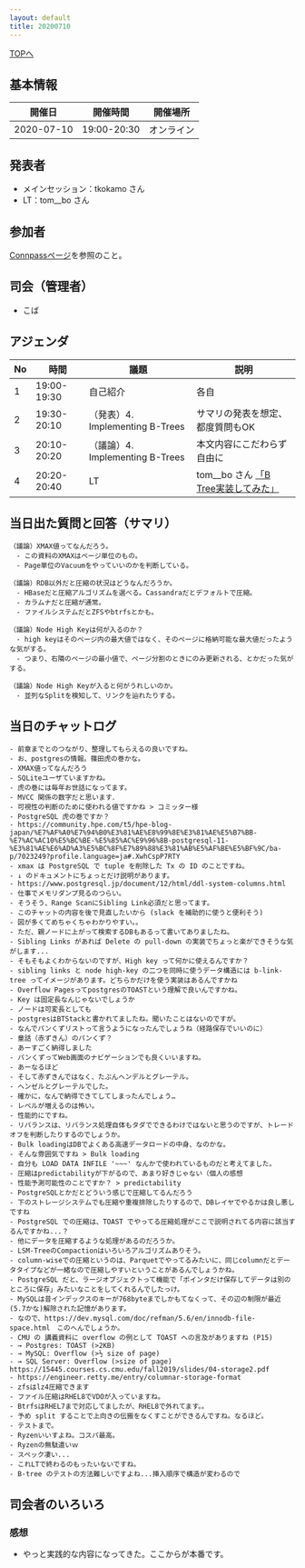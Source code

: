 ```yaml
---
layout: default
title: 20200710
---
```

[TOPへ](/group-tokyo/)

## 基本情報

|開催日|開催時間|開催場所|
|---|---|---|
|2020-07-10|19:00-20:30|オンライン|

## 発表者
- メインセッション：tkokamo さん
- LT：tom__bo さん

## 参加者
[Connpassページ](https://databaseinternals.connpass.com/event/177241/)を参照のこと。

## 司会（管理者）
- こば

## アジェンダ

|No|時間|議題|説明|
|---|---|---|---|
|1|19:00-19:30|自己紹介|各自|
|2|19:30-20:10|（発表）4. Implementing B-Trees|サマリの発表を想定、都度質問もOK|
|3|20:10-20:20|（議論）4. Implementing B-Trees|本文内容にこだわらず自由に|
|4|20:20-20:40|LT |tom__bo さん [「B Tree実装してみた」](https://speakerdeck.com/tombo/b-trees)|


## 当日出た質問と回答（サマリ）

```
（議論）XMAX値ってなんだろう。
　- この資料のXMAXはページ単位のもの。
　- Page単位のVacuumをやっていいのかを判断している。

（議論）RDB以外だと圧縮の状況はどうなんだろうか。
　- HBaseだと圧縮アルゴリズムを選べる。Cassandraだとデフォルトで圧縮。
　- カラムナだと圧縮が通常。
　- ファイルシステムだとZFSやbtrfsとかも。

（議論）Node High Keyは何が入るのか？
　- high keyはそのページ内の最大値ではなく、そのページに格納可能な最大値だったような気がする。
　- つまり、右隣のページの最小値で、ページ分割のときにのみ更新される、とかだった気がする。

（議論）Node High Keyが入ると何がうれしいのか。
　- 並列なSplitを検知して、リンクを辿れたりする。

```



## 当日のチャットログ

```
- 前章までとのつながり、整理してもらえるの良いですね。
- お、postgresの情報。篠田虎の巻かな。
- XMAX値ってなんだろう
- SQLiteユーザていますかね。
- 虎の巻には毎年お世話になってます。
- MVCC 関係の数字だと思います．
- 可視性の判断のために使われる値ですかね > コミッター様
- PostgreSQL 虎の巻ですか？
- https://community.hpe.com/t5/hpe-blog-japan/%E7%AF%A0%E7%94%B0%E3%81%AE%E8%99%8E%E3%81%AE%E5%B7%BB-%E7%AC%AC10%E5%BC%BE-%E5%85%AC%E9%96%8B-postgresql-11-%E3%81%AE%E6%AD%A3%E5%BC%8F%E7%89%88%E3%81%AB%E5%AF%BE%E5%BF%9C/ba-p/7023249?profile.language=ja#.XwhCspP7RTY
- xmax は PostgreSQL で tuple を削除した Tx の ID のことですね。
- ↓ のドキュメントにちょっとだけ説明があります。
- https://www.postgresql.jp/document/12/html/ddl-system-columns.html
- 仕事でメモリダンプ見るのつらい。
- そうそう、Range ScanにSibling Link必須だと思ってます。
- このチャットの内容を後で見直したいから (slack を補助的に使うと便利そう)
- 図が多くてめちゃくちゃわかりやすい。。
- ただ、親ノードに上がって検索するDBもあるって書いてありましたね。
- Sibling Links があれば Delete の pull-down の実装でちょっと楽ができそうな気がします...
- そもそもよくわからないのですが、High key って何かに使えるんですか？
- sibling links と node high-key の二つを同時に使うデータ構造には b-link-tree ってイメージがあります。どちらかだけを使う実装はあるんですかね
- Overflow PagesってpostgresのTOASTという理解で良いんですかね。
- Key は固定長なんじゃないでしょうか
- ノードは可変長としても
- postgresはBTStackと書かれてましたね。聞いたことはないのですが。
- なんでパンくずリストって言うようになったんでしょうね（経路保存でいいのに）
- 童話（赤ずきん）のパンくず？
- あーすごく納得しました
- パンくずってWeb画面のナビゲーションでも良くいいますね。
- あーなるほど
- そして赤ずきんではなく、たぶんヘンデルとグレーテル。
- ヘンゼルとグレーテルでした。
- 確かに，なんで納得できてしてしまったんでしょう…
- レベルが増えるのは怖い。
- 性能的にですね。
- リバランスは、リバランス処理自体もタダでできるわけではないと思うのですが、トレードオフを判断したりするのでしょうか。
- Bulk loadingはDBでよくある高速データロードの中身、なのかな。
- そんな雰囲気ですね > Bulk loading
- 自分も LOAD DATA INFILE '~~~' なんかで使われているものだと考えてました。
- 圧縮はpredictabilityが下がるので、あまり好きじゃない（個人の感想
- 性能予測可能性のことですか？ > predictability
- PostgreSQLとかだとどういう感じで圧縮してるんだろう
- 下のストレージシステムでも圧縮や重複排除したりするので、DBレイヤでやるかは良し悪しですね
- PostgreSQL での圧縮は、TOAST でやってる圧縮処理がここで説明されてる内容に該当するんですかね...？
- 他にデータを圧縮するような処理があるのだろうか。
- LSM-TreeのCompactionはいろいろアルゴリズムありそう。
- column-wiseでの圧縮というのは、Parquetでやってるみたいに、同じcolumnだとデータタイプなどが一緒なので圧縮しやすいということがあるんでしょうかね。
- PostgreSQL だと、ラージオブジェクトって機能で「ポインタだけ保存してデータは別のところに保存」みたいなことをしてくれるんでしたっけ。
- MySQLは昔インデックスのキーが768byteまでしかもてなくって、その辺の制限が最近(5.7かな)解除された記憶があります。
- なので、https://dev.mysql.com/doc/refman/5.6/en/innodb-file-space.html　このへんでしょうか。
- CMU の 講義資料に overflow の例として TOAST への言及がありますね (P15)
- → Postgres: TOAST (>2KB)
- → MySQL: Overflow (>½ size of page)
- → SQL Server: Overflow (>size of page) https://15445.courses.cs.cmu.edu/fall2019/slides/04-storage2.pdf
- https://engineer.retty.me/entry/columnar-storage-format
- zfsはlz4圧縮できます
- ファイル圧縮はRHEL8でVDOが入っていますね。
- BtrfsはRHEL7まで対応してましたが、RHEL8で外れてます。。
- 予め split することで上向きの伝搬をなくすことができるんですね。なるほど。
- テストまで。
- Ryzenいいすよね。コスパ最高。
- Ryzenの無駄遣いｗ
- スペック凄い...
- これLTで終わるのもったいないですね。
- B-tree のテストの方法難しいですよね...挿入順序で構造が変わるので

```


## 司会者のいろいろ

### 感想

- やっと実践的な内容になってきた。ここからが本番です。

